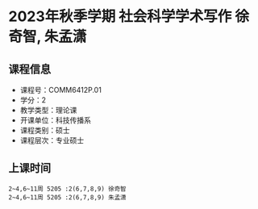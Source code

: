 # 2023年秋季学期 社会科学学术写作 徐奇智, 朱孟潇






## 课程信息

- 课程号：COMM6412P.01
- 学分：2
- 教学类型：理论课
- 开课单位：科技传播系
- 课程类别：硕士
- 课程层次：专业硕士

## 上课时间

```
2~4,6~11周 5205 :2(6,7,8,9) 徐奇智
2~4,6~11周 5205 :2(6,7,8,9) 朱孟潇
```

